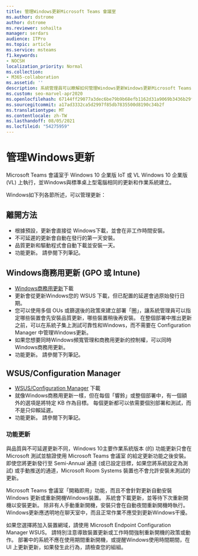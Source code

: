 ```yaml
---
title: 管理Windows更新Microsoft Teams 會議室
ms.author: dstrome
author: dstrome
ms.reviewer: sohailta
manager: serdars
audience: ITPro
ms.topic: article
ms.service: msteams
f1.keywords:
- NOCSH
localization_priority: Normal
ms.collection:
- M365-collaboration
ms.assetid: ''
description: 系統管理員可以瞭解如何管理Windows更新Windows更新Microsoft Teams 會議室。
ms.custom: seo-marvel-apr2020
ms.openlocfilehash: 67144ff29077a3dec6be79b9b68efb1162d31a9069b3436b29f9ac50a4857914
ms.sourcegitcommit: a17ad3332ca5d2997f85db7835500d8190c34b2f
ms.translationtype: MT
ms.contentlocale: zh-TW
ms.lasthandoff: 08/05/2021
ms.locfileid: "54275959"
---
```

# <a name="manage-windows-updates"></a>管理Windows更新

Microsoft Teams 會議室于 Windows 10 企業版 IoT 或 VL Windows 10 企業版 (VL) 上執行，並Windows與標準桌上型電腦相同的更新和作業系統建立。

Windows如下列各節所述，可以管理更新：

## <a name="hands-off-approach"></a>離開方法 

- 根據預設，更新會直接從 Windows下載，並會在非工作時間安裝。
- 不可延遲的更新會自動在發行的第一天安裝。
- 品質更新和驅動程式會自動下載並安裝一天。
- 功能更新。 請參閱下列筆記。

## <a name="windows-updates-for-business-gpo-or-intune"></a>Windows商務用更新 (GPO 或 Intune)   

- [Windows商務用更新](/windows/deployment/update/waas-manage-updates-wufb)下載
- 更新會從更新Windows您的 WSUS 下載，但已配置的延遲會過原始發行日期。
- 您可以使用多個 OUs 或篩選後的政策來建立部署「圈」，讓系統管理員可以指定哪些裝置會先安裝品質更新，哪些裝置稍後再安裝。 在整個部署中推出更新之前，可以在系統子集上測試可靠性和Windows，而不需要在 Configuration Manager 中管理Windows更新。
- 如果您想要同時Windows頻寬管理和商務用更新的控制權，可以同時[](/windows/deployment/update/waas-integrate-wufb)Windows商務用更新。
- 功能更新。 請參閱下列筆記。

## <a name="wsusconfiguration-manager"></a>WSUS/Configuration Manager

- [WSUS/Configuration Manager](/windows/deployment/update/waas-manage-updates-configuration-manager) 下載
- 就像Windows商務用更新一樣，但在每個「響鈴」或整個部署中，有一個額外的選項是將特定 KB 作為目標。 每個更新都可以依需要個別部署和測試，而不是只仰賴延遲。
- 功能更新。 請參閱下列筆記。

### <a name="feature-updates"></a>功能更新

與品質與不可延遲更新不同，Windows 10主要作業系統版本 (的) 功能更新只會在 Microsoft 測試並驗證使用 Microsoft Teams 會議室 的給定更新功能之後安裝。 即使您將更新發行至 Semi-Annual 通道 (或已設定目標，如果您將系統設定為測試) 或手動推送的通道，Microsoft Room Systems 裝置也不會允許安裝未測試的更新。

Microsoft Teams 會議室「開箱即用」功能，而且不會針對更新自動安裝 Windows 更新或重新開機Windows裝置。 系統會下載更新，並等待下次重新開機以安裝更新。 除非有人手動重新開機，安裝只會在自動夜間重新開機時執行。 Windows更新應透明地在聊天室中，而且正常作業不應受到更新Windows干擾。

如果您選擇將加入裝置網域，請使用 Microsoft Endpoint Configuration Manager WSUS。 請特別注意導致裝置更新或工作時間強制重新開機的政策或動作。 部署中的系統不應在使用期間重新開機，或提醒Windows使用時間期間，在 UI 上更新更新，如果發生此行為，請檢查您的組組。